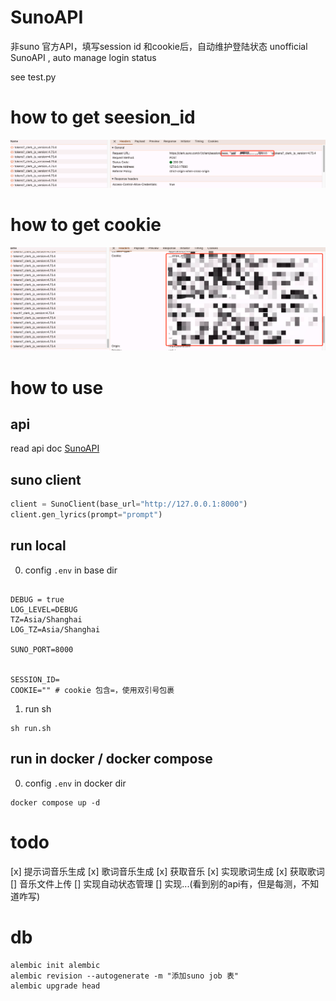 # SunoAPI
非suno 官方API，填写session id 和cookie后，自动维护登陆状态
unofficial SunoAPI , auto manage login status

see test.py


# how to get seesion_id 
![get session id](./images/seesion_id.png)

# how to get cookie
![get cookie](./images/cookie.png)


# how to use
## api
read api doc [SunoAPI](https://apifox.com/apidoc/shared-6611679a-5d3e-4939-b0a4-12086a0e52c6)

## suno client
```python
client = SunoClient(base_url="http://127.0.0.1:8000")
client.gen_lyrics(prompt="prompt")

```


## run local
0. config `.env` in base dir 
```

DEBUG = true
LOG_LEVEL=DEBUG
TZ=Asia/Shanghai
LOG_TZ=Asia/Shanghai

SUNO_PORT=8000


SESSION_ID=
COOKIE="" # cookie 包含=，使用双引号包裹
```

1. run sh
```
sh run.sh
```

## run in  docker / docker compose
0.  config `.env` in docker dir
```
docker compose up -d
```





# todo
[x] 提示词音乐生成
[x] 歌词音乐生成
[x] 获取音乐
[x] 实现歌词生成
[x] 获取歌词
[] 音乐文件上传
[] 实现自动状态管理
[] 实现...(看到别的api有，但是每测，不知道咋写)

# db

```
alembic init alembic
alembic revision --autogenerate -m "添加suno job 表"
alembic upgrade head

```